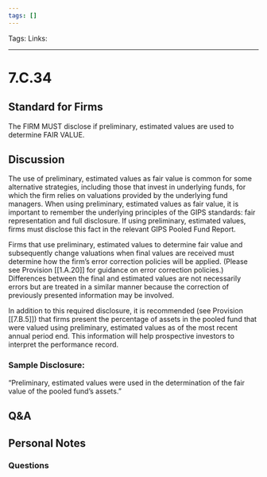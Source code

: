 ```yaml
---
tags: []
---
```

Tags:
Links: 
___
# 7.C.34
## Standard for Firms
The FIRM MUST disclose if preliminary, estimated values are used to determine FAIR VALUE.
## Discussion
The use of preliminary, estimated values as fair value is common for some alternative strategies, including those that invest in underlying funds, for which the firm relies on valuations provided by the underlying fund managers. When using preliminary, estimated values as fair value, it is important to remember the underlying principles of the GIPS standards: fair representation and full disclosure. If using preliminary, estimated values, firms must disclose this fact in the relevant GIPS Pooled Fund Report.

Firms that use preliminary, estimated values to determine fair value and subsequently change valuations when final values are received must determine how the firm’s error correction policies will be applied. (Please see Provision [[1.A.20]] for guidance on error correction policies.) Differences between the final and estimated values are not necessarily errors but are treated in a similar manner because the correction of previously presented information may be involved.

In addition to this required disclosure, it is recommended (see Provision [[7.B.5]]) that firms present the percentage of assets in the pooled fund that were valued using preliminary, estimated values as of the most recent annual period end. This information will help prospective investors to interpret the performance record.
### Sample Disclosure:
“Preliminary, estimated values were used in the determination of the fair value of the pooled fund’s assets.”
## Q&A

## Personal Notes

### Questions
